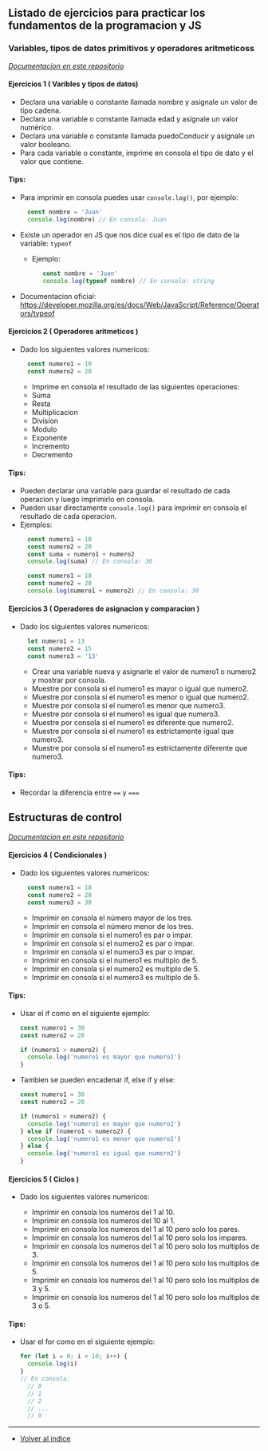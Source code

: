 ## Listado de ejercicios para practicar los fundamentos de la programacion y JS

### Variables, tipos de datos primitivos y operadores aritmeticoss
_[Documentacion en este repositorio](../../JavaScript/Fundamentos/VariablesYTipos/variablesYTipos.md)_

#### Ejercicios 1 ( Varibles y tipos de datos)

- Declara una variable o constante llamada nombre y asígnale un valor de tipo cadena.
- Declara una variable o constante llamada edad y asígnale un valor numérico.
- Declara una variable o constante llamada puedoConducir y asígnale un valor booleano.
- Para cada variable o constante, imprime en consola el tipo de dato y el valor que contiene.

#### Tips:
  - Para imprimir en consola puedes usar `console.log()`, por ejemplo:
      ```js
        const nombre = 'Juan'
        console.log(nombre) // En consola: Juan
      ```

  - Existe un operador en JS que nos dice cual es el tipo de dato de la variable: `typeof`
    - Ejemplo:
      ```js
         const nombre = 'Juan'
         console.log(typeof nombre) // En consola: string
      ```
- Documentacion oficial: https://developer.mozilla.org/es/docs/Web/JavaScript/Reference/Operators/typeof

#### Ejercicios 2 ( Operadores aritmeticos )

- Dado los siguientes valores numericos:
  ```js
    const numero1 = 10
    const numero2 = 20
    ```
    - Imprime en consola el resultado de las siguientes operaciones:
    - Suma
    - Resta
    - Multiplicacion
    - Division
    - Modulo
    - Exponente
    - Incremento
    - Decremento

#### Tips:
  - Pueden declarar una variable para guardar el resultado de cada operacion y luego imprimirlo en consola.
  - Pueden usar directamente `console.log()` para imprimir en consola el resultado de cada operacion.
  - Ejemplos:
    ```js
      const numero1 = 10
      const numero2 = 20
      const suma = numero1 + numero2
      console.log(suma) // En consola: 30

      const numero1 = 10
      const numero2 = 20
      console.log(numero1 + numero2) // En consola: 30
    ```

#### Ejercicios 3 ( Operadores de asignacion y comparacion )

- Dado los siguientes valores numericos:
  ```js
    let numero1 = 13
    const numero2 = 15
    const numero3 = '13' 
    ```
    - Crear una variable nueva y asignarle el valor de numero1 o numero2 y mostrar por consola.
    - Muestre por consola si el numero1 es mayor o igual que numero2.
    - Muestre por consola si el numero1 es menor o igual que numero2.
    - Muestre por consola si el numero1 es menor que numero3.
    - Muestre por consola si el numero1 es igual que numero3.
    - Muestre por consola si el numero1 es diferente que numero2.
    - Muestre por consola si el numero1 es estrictamente igual que numero3.
    - Muestre por consola si el numero1 es estrictamente diferente que numero3.

#### Tips:
  - Recordar la diferencia entre `==` y `===`

## Estructuras de control
_[Documentacion en este repositorio](../../JavaScript/Fundamentos/EstructurasDeControl/estructurasDeControl.md)_
#### Ejercicios 4 ( Condicionales )

- Dado los siguientes valores numericos:
  ```js
    const numero1 = 10
    const numero2 = 20
    const numero3 = 30
    ```
    - Imprimir en consola el número mayor de los tres.
    - Imprimir en consola el número menor de los tres.
    - Imprimir en consola si el numero1 es par o impar.
    - Imprimir en consola si el numero2 es par o impar.
    - Imprimir en consola si el numero3 es par o impar.
    - Imprimir en consola si el numero1 es multiplo de 5.
    - Imprimir en consola si el numero2 es multiplo de 5.
    - Imprimir en consola si el numero3 es multiplo de 5.

#### Tips:

  - Usar el if como en el siguiente ejemplo:
    ```js
    const numero1 = 30
    const numero2 = 20
    
    if (numero1 > numero2) {
      console.log('numero1 es mayor que numero2')
    }
    ```
  - Tambien se pueden encadenar if, else if y else:
    ```js
    const numero1 = 30
    const numero2 = 20
    
    if (numero1 > numero2) {
      console.log('numero1 es mayor que numero2')
    } else if (numero1 < numero2) {
      console.log('numero1 es menor que numero2')
    } else {
      console.log('numero1 es igual que numero2')
    }
    ```

#### Ejercicios 5 ( Ciclos )

- Dado los siguientes valores numericos:

    - Imprimir en consola los numeros del 1 al 10.
    - Imprimir en consola los numeros del 10 al 1.
    - Imprimir en consola los numeros del 1 al 10 pero solo los pares.
    - Imprimir en consola los numeros del 1 al 10 pero solo los impares.
    - Imprimir en consola los numeros del 1 al 10 pero solo los multiplos de 3.
    - Imprimir en consola los numeros del 1 al 10 pero solo los multiplos de 5.
    - Imprimir en consola los numeros del 1 al 10 pero solo los multiplos de 3 y 5.
    - Imprimir en consola los numeros del 1 al 10 pero solo los multiplos de 3 o 5.

#### Tips:

- Usar el for como en el siguiente ejemplo:
  ```js
  for (let i = 0; i < 10; i++) {
    console.log(i)
  }
  // En consola:
    // 0
    // 1
    // 2
    // ...
    // 9
  
  ```
____

- [Volver al indice](../Ejercicios.md)
